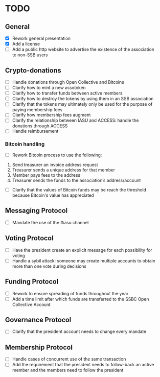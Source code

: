 # TODO

## General
- [x] Rework general presentation
- [x] Add a license
- [ ] Add a public http website to advertise the existence of the association to non-SSB users

## Crypto-donations
- [ ] Handle donations through Open Collective and Bitcoins
- [ ] Clarify how to mint a new assotoken
- [ ] Clarify how to transfer funds between active members
- [ ] Clarify how to destroy the tokens by using them in an SSB association
- [ ] Clarify that the tokens may ultimately only be used for the purpose of paying membership fees 
- [ ] Clarify how membership fees augment
- [ ] Clarify the relationship between IASU and ACCESS: handle the donations through ACCESS
- [ ] Handle reimbursement

### Bitcoin handling
- [ ] Rework Bitcoin process to use the following:

1. Send treasurer an invoice address request
2. Treasurer sends a unique address for that member
3. Member pays fees to the address
4. Treasurer sends the funds to the association’s address/account
      
- [ ] Clarify that the values of Bitcoin funds may be reach the threshold because Bitcoin's value has appreciated

## Messaging Protocol
- [ ] Mandate the use of the #iasu channel

## Voting Protocol
- [ ] Have the president create an explicit message for each possibility for voting
- [ ] Handle a sybil attack:  someone may create multiple accounts to obtain more than one vote during decisions

## Funding Protocol
- [ ] Rework to ensure spreading of funds throughout the year
- [ ] Add a time limit after which funds are transferred to the SSBC Open Collective Account

## Governance Protocol
- [ ] Clarify that the president account needs to change every mandate

## Membership Protocol
- [ ] Handle cases of concurrent use of the same transaction
- [ ] Add the requirement that the president needs to follow-back an active member and the members need to follow the president
